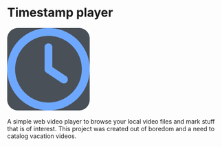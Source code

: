 # Timestamp player

![](https://raw.githubusercontent.com/Johdyr/timestamp-player-app/master/logo192.png)

A simple web video player to browse your local video files and mark stuff that is of interest.
This project was created out of boredom and a need to catalog vacation videos.

